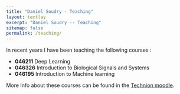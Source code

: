 ```yaml
---
title: "Daniel Soudry - Teaching"
layout: textlay
excerpt: "Daniel Soudry -- Teaching"
sitemap: false
permalink: /teaching/
---
```


 In recent years I have been teaching the following courses :  
 - **046211** Deep Learning 
 - **046326** Introduction to Biological Signals and Systems
 - **046195** Introduction to Machine learning 

 More Info about these courses can be found in the [Technion moodle](https://moodle2324.technion.ac.il/).

